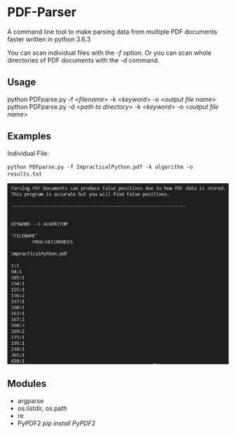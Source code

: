 # PDF-Parser

A command line tool to make parsing data from multiple PDF documents faster written in python 3.6.3

You can scan individual files with the *-f* option. Or you can scan whole directories of PDF documents with the *-d* command.

## Usage

python PDFparse.py -f <*filename*> -k <*keyword*> -o <*output file name*>
python PDFparse.py -d <*path to directory*> -k <*keyword*> -o <*output file name*>

## Examples

Individual File:

    python PDFparse.py -f ImpracticalPython.pdf -k algorithm -o results.txt

![Alt text](pics/output1.png?raw=true")

## Modules
* argparse
* os.listdir, os.path
* re
* PyPDF2 *pip install PyPDF2*

